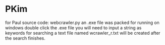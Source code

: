 # PKim
for Paul
source code: webcrawler.py
an .exe file was packed for running on windows
double click the .exe file
you will need to input a string as keywords for searching
a text file named wcrawler_r.txt will be created after the search finishes.
